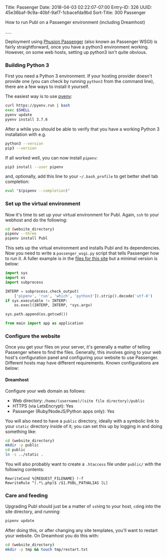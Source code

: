 Title: Passenger
Date: 2018-04-03 02:22:07-07:00
Entry-ID: 326
UUID: 45e36baf-9c9a-40bf-9af7-1cbacefda9bd
Sort-Title: 300 Passenger

How to run Publ on a Passenger environment (including Dreamhost)

.....

Deployment using [Phusion Passenger](https://www.phusionpassenger.com/library/walkthroughs/start/python.html) (also known as Passenger WSGI) is fairly straightforward, once you have a python3
environment working. However, on some web hosts, setting up python3 isn't quite obvious.

### Building Python 3

First you need a Python 3 environment. If your hosting provider doesn't provide one (you can check by running `python3` from the command line), there are a few ways to install it yourself.

The easiest way is to use [pyenv](https://github.com/pyenv/pyenv):

```bash
curl https://pyenv.run | bash
exec $SHELL
pyenv update
pyenv install 3.7.6
```

After a while you should be able to verify that you have a working Python 3 installation with e.g.

```bash
python3 --version
pip3 --version
```

If all worked well, you can now install `pipenv`:

```bash
pip3 install --user pipenv
```

and, optionally, add this line to your `~/.bash_profile` to get better shell
tab completion:

```bash
eval "$(pipenv --completion)"
```

### Set up the virtual environment

Now it's time to set up your virtual environment for Publ. Again, `ssh` to your webhost and do the following:

```bash
cd (website_directory)
pipenv --three
pipenv install Publ
```

This sets up the virtual environment and installs Publ and its dependencies. Now you need to write a `passenger_wsgi.py` script that tells Passenger how to run it. A fuller example is in the [files for this site](/github-site) but a minimal version is below:

```python
import sys
import os
import subprocess

INTERP = subprocess.check_output(
    ['pipenv', 'run', 'which', 'python3']).strip().decode('utf-8')
if sys.executable != INTERP:
    os.execl(INTERP, INTERP, *sys.argv)

sys.path.append(os.getcwd())

from main import app as application
```

### Configure the website

Once you get your files on your server, it's generally a matter of telling Passenger where to find the files.
Generally, this involves going to your web host's configuration panel and configuring your website to use Passenger.
Different hosts may have different requirements. Known configurations are below:

#### Dreamhost

Configure your web domain as follows:

* Web directory: `/home/(username)/(site file directory)/public`
* HTTPS (via LetsEncrypt): Yes
* Passenger (Ruby/NodeJS/Python apps only): Yes

You will also need to have a `public` directory, ideally with a symbolic link to your `static` directory inside of it; you can set this up by logging in and doing something like:

```bash
cd (website_directory)
mkdir -p public
cd public
ln -s ../static .
```

You will also probably want to create a `.htaccess` file under `public/` with the following contents:

```htaccess
RewriteCond %{REQUEST_FILENAME} !-f
RewriteRule ^(.*\.php)$ /$1.PUBL_PATHALIAS [L]
```

### Care and feeding

Upgrading Publ should just be a matter of `ssh`ing to your host, `cd`ing into the site directory, and running:

```bash
pipenv update
```

After doing this, or after changing any site templates, you'll want to restart your website.
On Dreamhost you do this with:

```bash
cd (website_directory)
mkdir -p tmp && touch tmp/restart.txt
```
